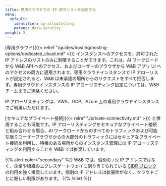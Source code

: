 ```yaml
---
title: 専用クラウドでの IP 許可リストを設定する
menu:
  default:
    identifier: ip-allowlisting
    parent: data-security
weight: 3
---
```


[専用クラウド]({{< relref "/guides/hosting/hosting-options/dedicated_cloud.md" >}}) インスタンスへのアクセスを、許可された IP アドレスのリストのみに制限することができます。これは、AI ワークロードから W&B API へのアクセス、およびユーザーのブラウザから W&B アプリ UI へのアクセスの両方に適用されます。専用クラウドインスタンスで IP アローリストが設定されると、W&B は未承認の場所からのリクエストをすべて拒否します。専用クラウドインスタンスの IP アローリスティング設定については、W&B チームまでご連絡ください。

IP アローリスティングは、AWS、GCP、Azure 上の専用クラウドインスタンスでご利用いただけます。

[セキュアなプライベート接続]({{< relref "./private-connectivity.md" >}}) と併用することも可能です。IP アローリスティングをセキュアなプライベート接続と組み合わせる場合、AI ワークロードからのすべてのトラフィックおよび可能な限りユーザーブラウザからの大部分のトラフィックにはセキュアなプライベート接続を利用し、特権のある場所からのインスタンス管理には IP アローリスティングを利用することを W&B では推奨しています。

{{% alert color="secondary" %}}
W&B では、個別の `/32` IP アドレスではなく、企業や組織のエグレスゲートウェイに割り当てられている [CIDR ブロック](https://en.wikipedia.org/wiki/Classless_Inter-Domain_Routing) の利用を強く推奨しています。個別の IP アドレスは拡張性がなく、クラウドごとに厳しい制限があります。
{{% /alert %}}